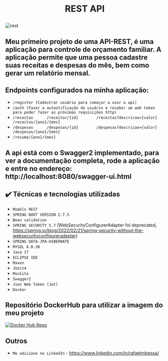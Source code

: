
<h1 align="center">
  <p align="center">REST API</p>
</h1

![rest](https://user-images.githubusercontent.com/104053775/198865741-d76b7df2-613c-4fbb-9d0e-63d4deff540a.jpg)

## Meu primeiro projeto de uma API-REST, é uma aplicação para controle de **orçamento familiar.** A aplicação permite que uma pessoa cadastre suas receitas e despesas do mês, bem como gerar um relatório mensal.
  
## Endpoints configurados na minha aplicação:

- ``/register (Cadastrar usuário para começar a usar a api)``
- ``/auth (Fazer a autentificação do usuário e receber um web token para poder fazer as próximas requisições http)``
- ``/receitas      /receitar/{id}        /receitas?descricao={valor}       /receitas/{ano}/{mes}``
- ``/despesas      /despesas/{id}        /despesas?descricao={valor}       /despesas/{ano}/{mes}  ``
- ``/resumo/{ano}/{mes}``

## A api está com o Swagger2 implementado, para ver a **documentação completa**, rode a aplicação e entre no endereço: http://localhost:8080/swagger-ui.html
  
 ## ✔️ Técnicas e tecnologias utilizadas 

- ``Modelo REST``
- ``SPRING BOOT VERSION 2.7.5``
- ``Bean validation``  
- ``SPRING SECURITY 5.7`` (WebSecurityConfigurerAdapter foi deprecated, https://spring.io/blog/2022/02/21/spring-security-without-the-websecurityconfigureradapter)
- ``SPRING DATA-JPA-HIBERNATE``  
- ``MYSQL 8.0.30``    
- ``Java 17``
- ``ECLIPSE IDE``
- ``Maven``
- ``JUnit4``
- ``Mockito``
- ``Swagger2``
- ``Json Web Token (Jwt)``
- ``Docker``  
 
## Repositório DockerHub para utilizar a imagem do meu projeto
  [![Docker Hub Repo](https://img.shields.io/docker/pulls/rafaelmbessa/rafaelbessaapi.svg)](https://hub.docker.com/repository/docker/rafaelmbessa/rafaelbessaapi)
  
## Outros

- ``Me adicione no LinkedIn`` - https://www.linkedin.com/in/rafaelmbessa/
